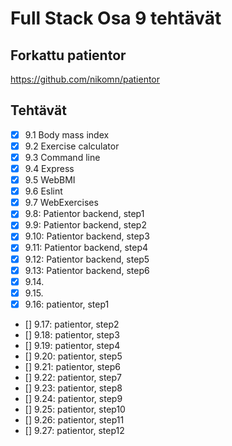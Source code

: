 # Full Stack Osa 9 tehtävät

## Forkattu patientor

https://github.com/nikomn/patientor

## Tehtävät

- [x] 9.1 Body mass index
- [x] 9.2 Exercise calculator
- [x] 9.3 Command line
- [x] 9.4 Express
- [x] 9.5 WebBMI
- [x] 9.6 Eslint
- [x] 9.7 WebExercises
- [x] 9.8: Patientor backend, step1
- [x] 9.9: Patientor backend, step2
- [x] 9.10: Patientor backend, step3
- [x] 9.11: Patientor backend, step4
- [x] 9.12: Patientor backend, step5
- [x] 9.13: Patientor backend, step6
- [x] 9.14.
- [x] 9.15.
- [x] 9.16: patientor, step1
- [] 9.17: patientor, step2
- [] 9.18: patientor, step3
- [] 9.19: patientor, step4
- [] 9.20: patientor, step5
- [] 9.21: patientor, step6
- [] 9.22: patientor, step7
- [] 9.23: patientor, step8
- [] 9.24: patientor, step9
- [] 9.25: patientor, step10
- [] 9.26: patientor, step11
- [] 9.27: patientor, step12
